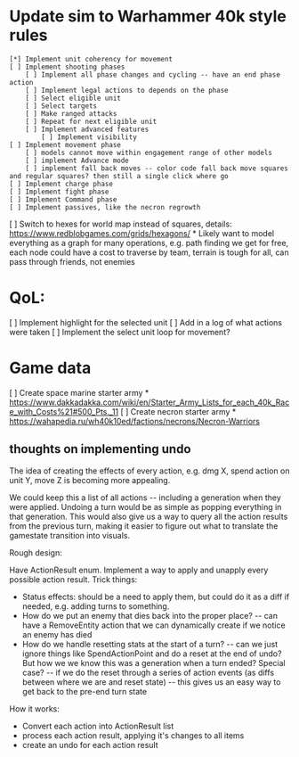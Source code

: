 # Update sim to Warhammer 40k style rules
    [*] Implement unit coherency for movement
    [ ] Implement shooting phases
        [ ] Implement all phase changes and cycling -- have an end phase action
        [ ] Implement legal actions to depends on the phase
        [ ] Select eligible unit
        [ ] Select targets
        [ ] Make ranged attacks
        [ ] Repeat for next eligible unit
        [ ] Implement advanced features
            [ ] Implement visibility
    [ ] Implement movement phase
        [ ] models cannot move within engagement range of other models
        [ ] implement Advance mode
        [ ] implement fall back moves -- color code fall back move squares and regular squares? then still a single click where go
    [ ] Implement charge phase
    [ ] Implement fight phase
    [ ] Implement Command phase
    [ ] Implement passives, like the necron regrowth
    
[ ] Switch to hexes for world map instead of squares, details: https://www.redblobgames.com/grids/hexagons/
    * Likely want to model everything as a graph for many operations, e.g. path finding we get for free, each node could have a cost to traverse by team, terrain is tough for all, can pass through friends, not enemies

# QoL:
[ ] Implement highlight for the selected unit
[ ] Add in a log of what actions were taken
[ ] Implement the select unit loop for movement?

# Game data
[ ] Create space marine starter army
    * https://www.dakkadakka.com/wiki/en/Starter_Army_Lists_for_each_40k_Race_with_Costs%21#500_Pts._11
[ ] Create necron starter army
    * https://wahapedia.ru/wh40k10ed/factions/necrons/Necron-Warriors




## thoughts on implementing undo
The idea of creating the effects of every action, e.g. dmg X, spend action on unit Y, move Z is becoming more appealing.

We could keep this a list of all actions -- including a generation when they were applied. Undoing a turn would be as simple as popping everything in that generation. This would also give us a way to query all the action results from the previous turn, making it easier to figure out what to translate the gamestate transition into visuals.

Rough design:

Have ActionResult enum. Implement a way to apply and unapply every possible action result. Trick things:
* Status effects: should be a need to apply them, but could do it as a diff if needed, e.g. adding turns to something.
* How do we put an enemy that dies back into the proper place? -- can have a RemoveEntity action that we can dynamically create if we notice an enemy has died
* How do we handle resetting stats at the start of a turn? -- can we just ignore things like SpendActionPoint and do a reset at the end of undo? But how we we know this was a generation when a turn ended? Special case? -- if we do the reset through a series of action events (as diffs between where we are and reset state) -- this gives us an easy way to get back to the pre-end turn state

How it works:
* Convert each action into ActionResult list
* process each action result, applying it's changes to all items
* create an undo for each action result


